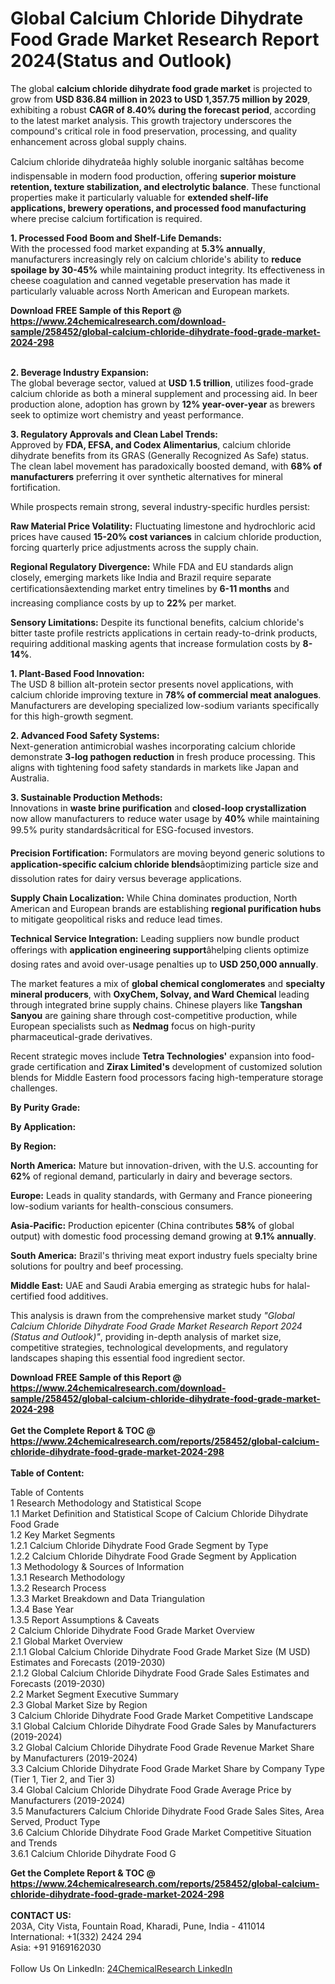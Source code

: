 <h1>Global Calcium Chloride Dihydrate Food Grade Market Research Report 2024(Status and Outlook)</h1><p>The global <strong>calcium chloride dihydrate food grade market</strong> is projected to grow from <strong>USD 836.84 million in 2023 to USD 1,357.75 million by 2029</strong>, exhibiting a robust <strong>CAGR of 8.40% during the forecast period</strong>, according to the latest market analysis. This growth trajectory underscores the compound's critical role in food preservation, processing, and quality enhancement across global supply chains.</p><p>Calcium chloride dihydrateâa highly soluble inorganic saltâhas become indispensable in modern food production, offering <strong>superior moisture retention, texture stabilization, and electrolytic balance</strong>. These functional properties make it particularly valuable for <strong>extended shelf-life applications, brewery operations, and processed food manufacturing</strong> where precise calcium fortification is required.</p><p><strong>1. Processed Food Boom and Shelf-Life Demands:</strong><br>
With the processed food market expanding at <strong>5.3% annually</strong>, manufacturers increasingly rely on calcium chloride's ability to <strong>reduce spoilage by 30-45%</strong> while maintaining product integrity. Its effectiveness in cheese coagulation and canned vegetable preservation has made it particularly valuable across North American and European markets.</p><div><b>Download FREE Sample of this Report @ 
            <a href="https://www.24chemicalresearch.com/download-sample/258452/global-calcium-chloride-dihydrate-food-grade-market-2024-298">
            https://www.24chemicalresearch.com/download-sample/258452/global-calcium-chloride-dihydrate-food-grade-market-2024-298</a></b></div><br><p><strong>2. Beverage Industry Expansion:</strong><br>
The global beverage sector, valued at <strong>USD 1.5 trillion</strong>, utilizes food-grade calcium chloride as both a mineral supplement and processing aid. In beer production alone, adoption has grown by <strong>12% year-over-year</strong> as brewers seek to optimize wort chemistry and yeast performance.</p><p><strong>3. Regulatory Approvals and Clean Label Trends:</strong><br>
Approved by <strong>FDA, EFSA, and Codex Alimentarius</strong>, calcium chloride dihydrate benefits from its GRAS (Generally Recognized As Safe) status. The clean label movement has paradoxically boosted demand, with <strong>68% of manufacturers</strong> preferring it over synthetic alternatives for mineral fortification.</p><p>While prospects remain strong, several industry-specific hurdles persist:</p><p><strong>Raw Material Price Volatility:</strong> Fluctuating limestone and hydrochloric acid prices have caused <strong>15-20% cost variances</strong> in calcium chloride production, forcing quarterly price adjustments across the supply chain.</p><p><strong>Regional Regulatory Divergence:</strong> While FDA and EU standards align closely, emerging markets like India and Brazil require separate certificationsâextending market entry timelines by <strong>6-11 months</strong> and increasing compliance costs by up to <strong>22%</strong> per market.</p><p><strong>Sensory Limitations:</strong> Despite its functional benefits, calcium chloride's bitter taste profile restricts applications in certain ready-to-drink products, requiring additional masking agents that increase formulation costs by <strong>8-14%</strong>.</p><p><strong>1. Plant-Based Food Innovation:</strong><br>
The USD 8 billion alt-protein sector presents novel applications, with calcium chloride improving texture in <strong>78% of commercial meat analogues</strong>. Manufacturers are developing specialized low-sodium variants specifically for this high-growth segment.</p><p><strong>2. Advanced Food Safety Systems:</strong><br>
Next-generation antimicrobial washes incorporating calcium chloride demonstrate <strong>3-log pathogen reduction</strong> in fresh produce processing. This aligns with tightening food safety standards in markets like Japan and Australia.</p><p><strong>3. Sustainable Production Methods:</strong><br>
Innovations in <strong>waste brine purification</strong> and <strong>closed-loop crystallization</strong> now allow manufacturers to reduce water usage by <strong>40%</strong> while maintaining 99.5% purity standardsâcritical for ESG-focused investors.</p><p><strong>Precision Fortification:</strong> Formulators are moving beyond generic solutions to <strong>application-specific calcium chloride blends</strong>âoptimizing particle size and dissolution rates for dairy versus beverage applications.</p><p><strong>Supply Chain Localization:</strong> While China dominates production, North American and European brands are establishing <strong>regional purification hubs</strong> to mitigate geopolitical risks and reduce lead times.</p><p><strong>Technical Service Integration:</strong> Leading suppliers now bundle product offerings with <strong>application engineering support</strong>âhelping clients optimize dosing rates and avoid over-usage penalties up to <strong>USD 250,000 annually</strong>.</p><p>The market features a mix of <strong>global chemical conglomerates</strong> and <strong>specialty mineral producers</strong>, with <strong>OxyChem, Solvay, and Ward Chemical</strong> leading through integrated brine supply chains. Chinese players like <strong>Tangshan Sanyou</strong> are gaining share through cost-competitive production, while European specialists such as <strong>Nedmag</strong> focus on high-purity pharmaceutical-grade derivatives.</p><p>Recent strategic moves include <strong>Tetra Technologies'</strong> expansion into food-grade certification and <strong>Zirax Limited's</strong> development of customized solution blends for Middle Eastern food processors facing high-temperature storage challenges.</p><p><strong>By Purity Grade:</strong></p><p><strong>By Application:</strong></p><p><strong>By Region:</strong></p><p><strong>North America:</strong> Mature but innovation-driven, with the U.S. accounting for <strong>62%</strong> of regional demand, particularly in dairy and beverage sectors.</p><p><strong>Europe:</strong> Leads in quality standards, with Germany and France pioneering low-sodium variants for health-conscious consumers.</p><p><strong>Asia-Pacific:</strong> Production epicenter (China contributes <strong>58%</strong> of global output) with domestic food processing demand growing at <strong>9.1% annually</strong>.</p><p><strong>South America:</strong> Brazil's thriving meat export industry fuels specialty brine solutions for poultry and beef processing.</p><p><strong>Middle East:</strong> UAE and Saudi Arabia emerging as strategic hubs for halal-certified food additives.</p><p>This analysis is drawn from the comprehensive market study <em>"Global Calcium Chloride Dihydrate Food Grade Market Research Report 2024 (Status and Outlook)"</em>, providing in-depth analysis of market size, competitive strategies, technological developments, and regulatory landscapes shaping this essential food ingredient sector.</p><div><b>Download FREE Sample of this Report @ 
            <a href="https://www.24chemicalresearch.com/download-sample/258452/global-calcium-chloride-dihydrate-food-grade-market-2024-298">
            https://www.24chemicalresearch.com/download-sample/258452/global-calcium-chloride-dihydrate-food-grade-market-2024-298</a></b></div><br><div><b>Get the Complete Report & TOC @ 
            <a href="https://www.24chemicalresearch.com/reports/258452/global-calcium-chloride-dihydrate-food-grade-market-2024-298">
            https://www.24chemicalresearch.com/reports/258452/global-calcium-chloride-dihydrate-food-grade-market-2024-298</a></b></div><br>
            <b>Table of Content:</b><p>Table of Contents<br />
1 Research Methodology and Statistical Scope<br />
1.1 Market Definition and Statistical Scope of Calcium Chloride Dihydrate Food Grade<br />
1.2 Key Market Segments<br />
1.2.1 Calcium Chloride Dihydrate Food Grade Segment by Type<br />
1.2.2 Calcium Chloride Dihydrate Food Grade Segment by Application<br />
1.3 Methodology & Sources of Information<br />
1.3.1 Research Methodology<br />
1.3.2 Research Process<br />
1.3.3 Market Breakdown and Data Triangulation<br />
1.3.4 Base Year<br />
1.3.5 Report Assumptions & Caveats<br />
2 Calcium Chloride Dihydrate Food Grade Market Overview<br />
2.1 Global Market Overview<br />
2.1.1 Global Calcium Chloride Dihydrate Food Grade Market Size (M USD) Estimates and Forecasts (2019-2030)<br />
2.1.2 Global Calcium Chloride Dihydrate Food Grade Sales Estimates and Forecasts (2019-2030)<br />
2.2 Market Segment Executive Summary<br />
2.3 Global Market Size by Region<br />
3 Calcium Chloride Dihydrate Food Grade Market Competitive Landscape<br />
3.1 Global Calcium Chloride Dihydrate Food Grade Sales by Manufacturers (2019-2024)<br />
3.2 Global Calcium Chloride Dihydrate Food Grade Revenue Market Share by Manufacturers (2019-2024)<br />
3.3 Calcium Chloride Dihydrate Food Grade Market Share by Company Type (Tier 1, Tier 2, and Tier 3)<br />
3.4 Global Calcium Chloride Dihydrate Food Grade Average Price by Manufacturers (2019-2024)<br />
3.5 Manufacturers Calcium Chloride Dihydrate Food Grade Sales Sites, Area Served, Product Type<br />
3.6 Calcium Chloride Dihydrate Food Grade Market Competitive Situation and Trends<br />
3.6.1 Calcium Chloride Dihydrate Food G</p><div><b>Get the Complete Report & TOC @ 
            <a href="https://www.24chemicalresearch.com/reports/258452/global-calcium-chloride-dihydrate-food-grade-market-2024-298">
            https://www.24chemicalresearch.com/reports/258452/global-calcium-chloride-dihydrate-food-grade-market-2024-298</a></b></div><br><b>CONTACT US:</b><br>
            203A, City Vista, Fountain Road, Kharadi, Pune, India - 411014<br>
            International: +1(332) 2424 294<br>
            Asia: +91 9169162030 <br><br>
            Follow Us On LinkedIn: <a href="https://www.linkedin.com/company/24chemicalresearch/">24ChemicalResearch LinkedIn</a>